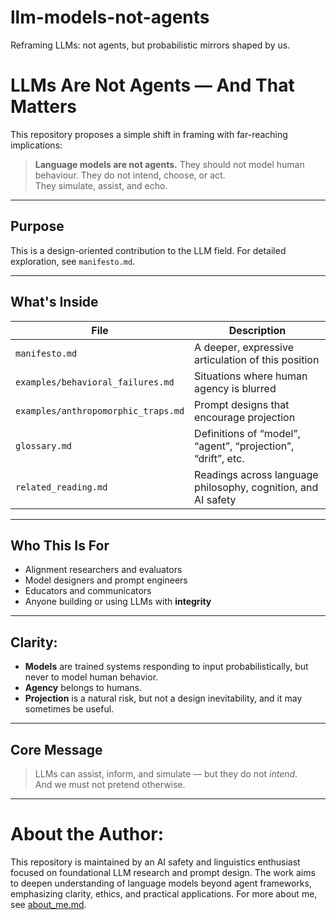 # llm-models-not-agents
Reframing LLMs: not agents, but probabilistic mirrors shaped by us. 

# LLMs Are Not Agents — And That Matters

This repository proposes a simple shift in framing with far-reaching implications:

> **Language models are not agents.**
> They should not model human behaviour.
> They do not intend, choose, or act.  
> They simulate, assist, and echo.

---

## Purpose

This is a design-oriented contribution to the LLM field. For detailed exploration, see `manifesto.md`. 

---

## What's Inside

| File | Description |
|------|-------------|
| `manifesto.md` | A deeper, expressive articulation of this position |
| `examples/behavioral_failures.md` | Situations where human agency is blurred |
| `examples/anthropomorphic_traps.md` | Prompt designs that encourage projection |
| `glossary.md` | Definitions of “model”, “agent”, “projection”, “drift”, etc. |
| `related_reading.md` | Readings across language philosophy, cognition, and AI safety |

---

## Who This Is For

- Alignment researchers and evaluators  
- Model designers and prompt engineers  
- Educators and communicators  
- Anyone building or using LLMs with **integrity**

---

## Clarity: 

- **Models** are trained systems responding to input probabilistically, but never to model human behavior.  
- **Agency** belongs to humans.  
- **Projection** is a natural risk, but not a design inevitability, and it may sometimes be useful.

---

## Core Message

> LLMs can assist, inform, and simulate — but they do not *intend*.  
> And we must not pretend otherwise.

---

# About the Author: 

This repository is maintained by an AI safety and linguistics enthusiast focused on foundational LLM research and prompt design. The work aims to deepen understanding of language models beyond agent frameworks, emphasizing clarity, ethics, and practical applications.
For more about me, see [about_me.md](../about_me.md).
